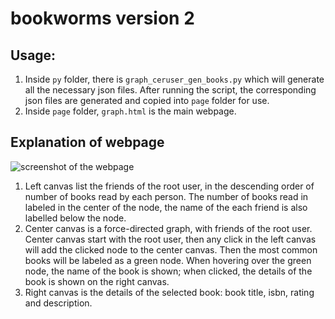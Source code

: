 # bookworms version 2

## Usage:

1. Inside `py` folder, there is `graph_ceruser_gen_books.py` which will generate all the necessary json files. After running the script, the corresponding json files are generated and copied into `page` folder for use.
2. Inside `page` folder, `graph.html` is the main webpage.

## Explanation of webpage

![screenshot of the webpage](https://github.gatech.edu/vishwasuppoor/bookwormsv2/tree/master/misc/screenshot.png)

1. Left canvas list the friends of the root user, in the descending order of number of books read by each person. The number of books read in labeled in the center of the node, the name of the each friend is also labelled below the node.
2. Center canvas is a force-directed graph, with friends of the root user. Center canvas start with the root user, then any click in the left canvas will add the clicked node to the center canvas. Then the most common books will be labeled as a green node. When hovering over the green node, the name of the book is shown; when clicked, the details of the book is shown on the right canvas.
3. Right canvas is the details of the selected book: book title, isbn, rating and description.
